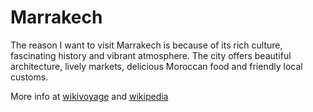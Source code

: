 # Marrakech

The reason I want to visit Marrakech is because of its rich culture, fascinating history and vibrant atmosphere. The city offers beautiful architecture, lively markets, delicious Moroccan food and friendly local customs.

More info at [wikivoyage](https://en.wikivoyage.org/wiki/Marrakech) and [wikipedia](https://en.wikipedia.org/wiki/Marrakeshs)